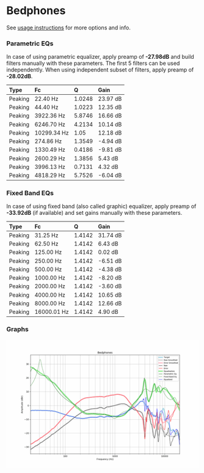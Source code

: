 # Bedphones
See [usage instructions](https://github.com/jaakkopasanen/AutoEq#usage) for more options and info.

### Parametric EQs
In case of using parametric equalizer, apply preamp of **-27.98dB** and build filters manually
with these parameters. The first 5 filters can be used independently.
When using independent subset of filters, apply preamp of **-28.02dB**.

| Type    | Fc          |      Q | Gain     |
|:--------|:------------|:-------|:---------|
| Peaking | 22.40 Hz    | 1.0248 | 23.97 dB |
| Peaking | 44.40 Hz    | 1.0223 | 12.35 dB |
| Peaking | 3922.36 Hz  | 5.8746 | 16.66 dB |
| Peaking | 6246.70 Hz  | 4.2134 | 10.14 dB |
| Peaking | 10299.34 Hz | 1.05   | 12.18 dB |
| Peaking | 274.86 Hz   | 1.3549 | -4.94 dB |
| Peaking | 1330.49 Hz  | 0.4186 | -9.81 dB |
| Peaking | 2600.29 Hz  | 1.3856 | 5.43 dB  |
| Peaking | 3996.13 Hz  | 0.7131 | 4.32 dB  |
| Peaking | 4818.29 Hz  | 5.7526 | -6.04 dB |

### Fixed Band EQs
In case of using fixed band (also called graphic) equalizer, apply preamp of **-33.92dB**
(if available) and set gains manually with these parameters.

| Type    | Fc          |      Q | Gain     |
|:--------|:------------|:-------|:---------|
| Peaking | 31.25 Hz    | 1.4142 | 31.74 dB |
| Peaking | 62.50 Hz    | 1.4142 | 6.43 dB  |
| Peaking | 125.00 Hz   | 1.4142 | 0.02 dB  |
| Peaking | 250.00 Hz   | 1.4142 | -6.51 dB |
| Peaking | 500.00 Hz   | 1.4142 | -4.38 dB |
| Peaking | 1000.00 Hz  | 1.4142 | -8.20 dB |
| Peaking | 2000.00 Hz  | 1.4142 | -3.60 dB |
| Peaking | 4000.00 Hz  | 1.4142 | 10.65 dB |
| Peaking | 8000.00 Hz  | 1.4142 | 12.66 dB |
| Peaking | 16000.01 Hz | 1.4142 | 4.90 dB  |

### Graphs
![](./Bedphones.png)